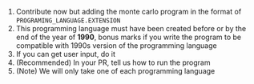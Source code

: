 1. Contribute now but adding the monte carlo program in the format of `PROGRAMING_LANGUAGE.EXTENSION`
2. This programming language must have been created before or by the end of the year of **1990**, bonus marks if you write the program to be compatible with 1990s version of the programming language
3. If you can get user input, do it
4. (Recommended) In your PR, tell us how to run the program
5. (Note) We will only take one of each programming language 